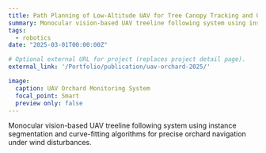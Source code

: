```yaml
---
title: Path Planning of Low-Altitude UAV for Tree Canopy Tracking and Orchard Monitoring
summary: Monocular vision-based UAV treeline following system using instance segmentation and curve-fitting algorithms for precise orchard navigation under wind disturbances.
tags:
  - robotics
date: "2025-03-01T00:00:00Z"

# Optional external URL for project (replaces project detail page).
external_link: '/Portfolio/publication/uav-orchard-2025/'

image:
  caption: UAV Orchard Monitoring System
  focal_point: Smart
  preview only: false
---
```


Monocular vision-based UAV treeline following system using instance segmentation and curve-fitting algorithms for precise orchard navigation under wind disturbances.
